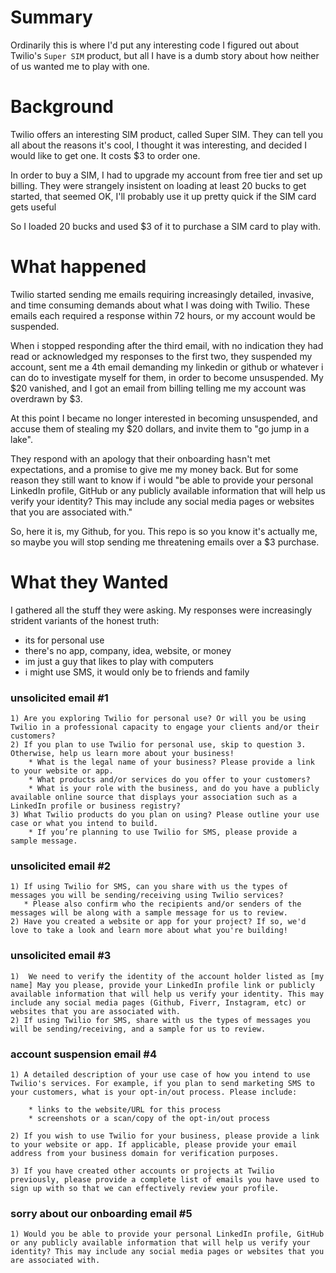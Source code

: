 Summary
=======

Ordinarily this is where I'd put any interesting code I figured out about
Twilio's `Super SIM` product, but all I have is a dumb story about how neither
of us wanted me to play with one.

Background
==========

Twilio offers an interesting SIM product, called Super SIM. They can tell you
all about the reasons it's cool, I thought it was interesting, and decided I
would like to get one. It costs $3 to order one.

In order to buy a SIM, I had to upgrade my account from free tier and set up
billing. They were strangely insistent on loading at least 20 bucks to get
started, that seemed OK, I'll probably use it up pretty quick if the SIM card
gets useful

So I loaded 20 bucks and used $3 of it to purchase a SIM card to play with.

What happened
=============

Twilio started sending me emails requiring increasingly detailed, invasive,
and time consuming demands about what I was doing with Twilio. These emails
each required a response within 72 hours, or my account would be suspended.

When i stopped responding after the third email, with no indication they had
read or acknowledged my responses to the first two, they suspended my account,
sent me a 4th email demanding my linkedin or github or whatever i can do to
investigate myself for them, in order to become unsuspended. My $20 vanished,
and I got an email from billing telling me my account was overdrawn by $3.

At this point I became no longer interested in becoming unsuspended, and accuse
them of stealing my $20 dollars, and invite them to "go jump in a lake".

They respond with an apology that their onboarding hasn't met expectations,
and a promise to give me my money back. But for some reason they still want
to know if i would "be able to provide your personal LinkedIn profile, GitHub
or any publicly available information that will help us verify your identity?
This may include any social media pages or websites that you are associated with."

So, here it is, my Github, for you. This repo is so you know it's actually me,
so maybe you will stop sending me threatening emails over a $3 purchase.

What they Wanted
================

I gathered all the stuff they were asking. My responses were increasingly
strident variants of the honest truth:

* its for personal use
* there's no app, company, idea, website, or money
* im just a guy that likes to play with computers
* i might use SMS, it would only be to friends and family

### unsolicited email #1

    1) Are you exploring Twilio for personal use? Or will you be using Twilio in a professional capacity to engage your clients and/or their customers?
    2) If you plan to use Twilio for personal use, skip to question 3. Otherwise, help us learn more about your business!
        * What is the legal name of your business? Please provide a link to your website or app.
        * What products and/or services do you offer to your customers?
        * What is your role with the business, and do you have a publicly available online source that displays your association such as a LinkedIn profile or business registry?
    3) What Twilio products do you plan on using? Please outline your use case or what you intend to build. 
        * If you’re planning to use Twilio for SMS, please provide a sample message.

### unsolicited email #2

    1) If using Twilio for SMS, can you share with us the types of messages you will be sending/receiving using Twilio services?
       * Please also confirm who the recipients and/or senders of the messages will be along with a sample message for us to review.
    2) Have you created a website or app for your project? If so, we'd love to take a look and learn more about what you're building!

### unsolicited email #3

    1)  We need to verify the identity of the account holder listed as [my name] May you please, provide your LinkedIn profile link or publicly available information that will help us verify your identity. This may include any social media pages (Github, Fiverr, Instagram, etc) or websites that you are associated with.
    2) If using Twilio for SMS, share with us the types of messages you will be sending/receiving, and a sample for us to review.

### account suspension email #4

    1) A detailed description of your use case of how you intend to use Twilio's services. For example, if you plan to send marketing SMS to your customers, what is your opt-in/out process. Please include:

        * links to the website/URL for this process
        * screenshots or a scan/copy of the opt-in/out process

    2) If you wish to use Twilio for your business, please provide a link to your website or app. If applicable, please provide your email address from your business domain for verification purposes.

    3) If you have created other accounts or projects at Twilio previously, please provide a complete list of emails you have used to sign up with so that we can effectively review your profile.

### sorry about our onboarding email #5

    1) Would you be able to provide your personal LinkedIn profile, GitHub or any publicly available information that will help us verify your identity? This may include any social media pages or websites that you are associated with.

